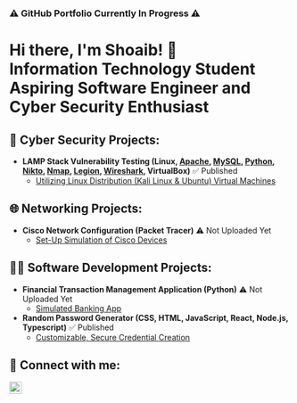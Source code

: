 <h3>⚠️ GitHub Portfolio Currently In Progress ⚠️</h3>
<h1>Hi there, I'm Shoaib! 👋<br/>Information Technology Student<br/>Aspiring Software Engineer and Cyber Security Enthusiast</h1>

<h2>🔐 Cyber Security Projects:</h2>

- <b>LAMP Stack Vulnerability Testing (Linux, [Apache](https://github.com/shoaib-t/LAMP?tab=readme-ov-file#simple-python-code--apache-server), [MySQL](https://github.com/shoaib-t/LAMP?tab=readme-ov-file#app-database-creation), [Python](https://github.com/shoaib-t/LAMP?tab=readme-ov-file#simple-python-code--apache-server), [Nikto](https://github.com/shoaib-t/LAMP?tab=readme-ov-file#legion--nikto-vulnerability-scan), [Nmap](https://github.com/shoaib-t/LAMP?tab=readme-ov-file#nmap-scan), [Legion](https://github.com/shoaib-t/LAMP?tab=readme-ov-file#legion--nikto-vulnerability-scan), [Wireshark](https://github.com/shoaib-t/LAMP?tab=readme-ov-file#wireshark-scan), VirtualBox)</b> ✅ Published
  - [Utilizing Linux Distribution (Kali Linux & Ubuntu) Virtual Machines](https://github.com/shoaib-t/LAMP)

<h2>🌐 Networking Projects:</h2>

- <b>Cisco Network Configuration (Packet Tracer)</b> ⚠️ Not Uploaded Yet
  - [Set-Up Simulation of Cisco Devices](https://github.com/shoaib-t/python-bank)

<h2>👨‍💻 Software Development Projects:</h2>

- <b>Financial Transaction Management Application (Python)</b> ⚠️ Not Uploaded Yet
  - [Simulated Banking App](https://github.com/shoaib-t/python-bank)
- <b>Random Password Generator (CSS, HTML, JavaScript, React, Node.js, Typescript)</b> ✅ Published
  - [Customizable, Secure Credential Creation](https://github.com/shoaib-t/pwd-gen)

<h2> 🤳 Connect with me:</h2>

[<img align="left" alt="ShoaibTahir | LinkedIn" width="22px" src="https://cdn.jsdelivr.net/npm/simple-icons@v3/icons/linkedin.svg" />][linkedin]

[linkedin]: https://linkedin.com/in/shoaib-t

<!--
**shoaib-t/shoaib-t** is a ✨ _special_ ✨ repository because its `README.md` (this file) appears on your GitHub profile.

Here are some ideas to get you started:

- 🔭 I’m currently working on ...
- 🌱 I’m currently learning ...
- 👯 I’m looking to collaborate on ...
- 🤔 I’m looking for help with ...
- 💬 Ask me about ...
- 📫 How to reach me: ...
- 😄 Pronouns: ...
- ⚡ Fun fact: ...
-->
